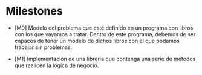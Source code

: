 # Milestones

- [M0] Modelo del problema que esté definido en un programa con libros con los que vayamos a tratar. Dentro de este programa, debemos de ser capaces de
tener un modelo de dichos libros con el que podamos trabajar sin problemas.

- [M1] Implementación de una libreria que contenga una serie de métodos que realicen la lógica de negocio.